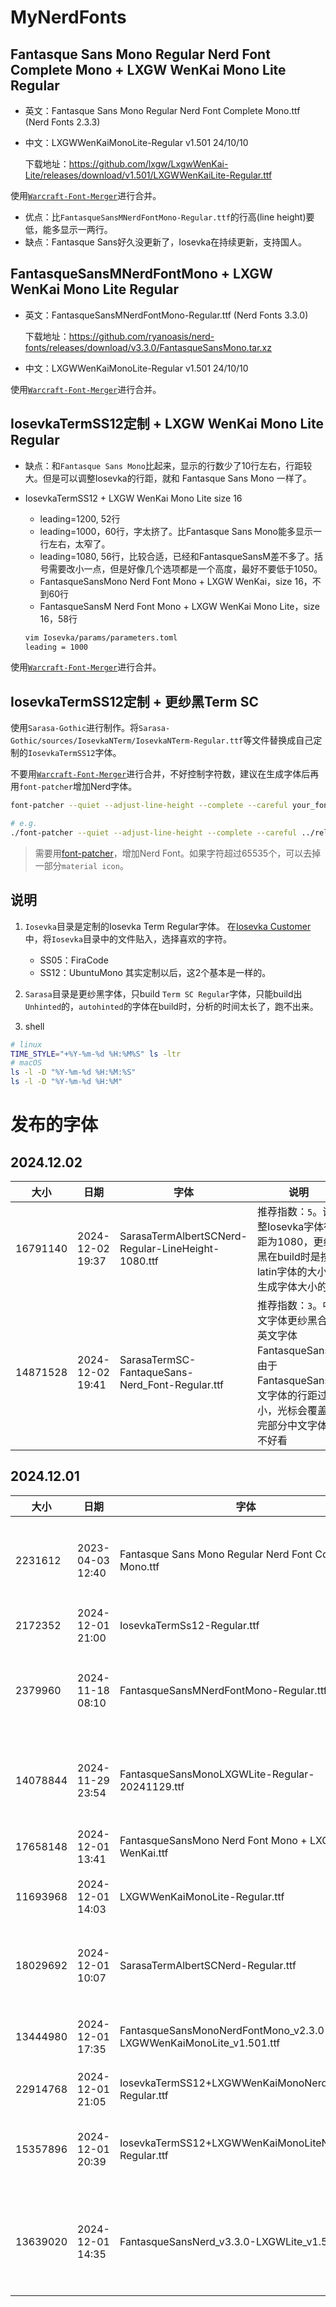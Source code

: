 # MyNerdFonts

## Fantasque Sans Mono Regular Nerd Font Complete Mono + LXGW WenKai Mono Lite Regular
* 英文：Fantasque Sans Mono Regular Nerd Font Complete Mono.ttf (Nerd Fonts 2.3.3)
* 中文：LXGWWenKaiMonoLite-Regular v1.501 24/10/10

  下载地址：https://github.com/lxgw/LxgwWenKai-Lite/releases/download/v1.501/LXGWWenKaiLite-Regular.ttf

使用[`Warcraft-Font-Merger`](https://github.com/nowar-fonts/Warcraft-Font-Merger)进行合并。

* 优点：比`FantasqueSansMNerdFontMono-Regular.ttf`的行高(line height)要低，能多显示一两行。
* 缺点：Fantasque Sans好久没更新了，Iosevka在持续更新，支持国人。

## FantasqueSansMNerdFontMono + LXGW WenKai Mono Lite Regular
* 英文：FantasqueSansMNerdFontMono-Regular.ttf (Nerd Fonts 3.3.0)

  下载地址：https://github.com/ryanoasis/nerd-fonts/releases/download/v3.3.0/FantasqueSansMono.tar.xz
* 中文：LXGWWenKaiMonoLite-Regular v1.501 24/10/10

使用[`Warcraft-Font-Merger`](https://github.com/nowar-fonts/Warcraft-Font-Merger)进行合并。

## IosevkaTermSS12定制 + LXGW WenKai Mono Lite Regular

* 缺点：和`Fantasque Sans Mono`比起来，显示的行数少了10行左右，行距较大。但是可以调整Iosevka的行距，就和 Fantasque Sans Mono 一样了。

* IosevkaTermSS12 + LXGW WenKai Mono Lite size 16
  + leading=1200, 52行
  + leading=1000，60行，字太挤了。比Fantasque Sans Mono能多显示一行左右，太窄了。
  + leading=1080, 56行，比较合适，已经和FantasqueSansM差不多了。括号需要改小一点，但是好像几个选项都是一个高度，最好不要低于1050。
  + FantasqueSansMono Nerd Font Mono + LXGW WenKai，size 16，不到60行
  + FantasqueSansM Nerd Font Mono + LXGW WenKai Mono Lite，size 16，58行

  ```sh
  vim Iosevka/params/parameters.toml
  leading = 1000
  ```

使用[`Warcraft-Font-Merger`](https://github.com/nowar-fonts/Warcraft-Font-Merger)进行合并。

## IosevkaTermSS12定制 + 更纱黑Term SC

使用`Sarasa-Gothic`进行制作。将`Sarasa-Gothic/sources/IosevkaNTerm/IosevkaNTerm-Regular.ttf`等文件替换成自己定制的`IosevkaTermSS12`字体。

不要用[`Warcraft-Font-Merger`](https://github.com/nowar-fonts/Warcraft-Font-Merger)进行合并，不好控制字符数，建议在生成字体后再用`font-patcher`增加Nerd字体。

```sh
font-patcher --quiet --adjust-line-height --complete --careful your_font.ttf

# e.g.
./font-patcher --quiet --adjust-line-height --complete --careful ../release/IosevkaTermSS12\ +\ LXGW\ WenKai\ Mono\ Lite\ Regular.ttf
```

> 需要用[font-patcher](https://github.com/ryanoasis/nerd-fonts)，增加Nerd Font。如果字符超过65535个，可以去掉一部分`material icon`。

## 说明
1. `Iosevka`目录是定制的Iosevka Term Regular字体。
    在[Iosevka Customer](https://typeof.net/Iosevka/customizer)中，将`Iosevka`目录中的文件贴入，选择喜欢的字符。
    * SS05：FiraCode
    * SS12：UbuntuMono
    其实定制以后，这2个基本是一样的。

2. `Sarasa`目录是更纱黑字体，只build `Term SC Regular`字体，只能build出`Unhinted`的，`autohinted`的字体在build时，分析的时间太长了，跑不出来。

3. shell
  ```sh
  # linux
  TIME_STYLE="+%Y-%m-%d %H:%M%S" ls -ltr
  # macOS
  ls -l -D "%Y-%m-%d %H:%M:%S"
  ls -l -D "%Y-%m-%d %H:%M"
  ```

# 发布的字体

## 2024.12.02
| 大小     | 日期             | 字体                                               | 说明                                                                                                                            |
|----------|------------------|----------------------------------------------------|---------------------------------------------------------------------------------------------------------------------------------|
| 16791140 | 2024-12-02 19:37 | SarasaTermAlbertSCNerd-Regular-LineHeight-1080.ttf | 推荐指数：`5`。调整Iosevka字体行距为1080，更纱黑在build时是按latin字体的大小来生成字体大小的                                    |
| 14871528 | 2024-12-02 19:41 | SarasaTermSC-FantaqueSans-Nerd_Font-Regular.ttf    | 推荐指数：`3`。中文字体更纱黑合并英文字体FantasqueSans，由于FantasqueSans英文字体的行距过小，光标会覆盖不完部分中文字体，不好看 |

## 2024.12.01
| 大小     | 日期             | 字体                                                               | 说明                                           |
|----------|------------------|--------------------------------------------------------------------|------------------------------------------------|
| 2231612  | 2023-04-03 12:40 | Fantasque Sans Mono Regular Nerd Font Complete Mono.ttf            | 原版英文字体，Nerd Fonts 2.3.3，行距较小       |
| 2172352  | 2024-12-01 21:00 | IosevkaTermSs12-Regular.ttf                                        | 原版英文字体                                   |
| 2379960  | 2024-11-18 08:10 | FantasqueSansMNerdFontMono-Regular.ttf                             | 原版英文字体，Nerd Fonts 3.3.0，行距较大       |
| 14078844 | 2024-11-29 23:54 | FantasqueSansMonoLXGWLite-Regular-20241129.ttf                     | 最早用fontforge手工合并的，中英文对齐有问题    |
| 17658148 | 2024-12-01 13:41 | FantasqueSansMono Nerd Font Mono + LXGW WenKai.ttf                 | 合并文楷字体                                   |
| 11693968 | 2024-12-01 14:03 | LXGWWenKaiMonoLite-Regular.ttf                                     | 未合并英文字体，v1.501 24/10/10                |
| 18029692 | 2024-12-01 10:07 | SarasaTermAlbertSCNerd-Regular.ttf                                 | 推荐指数：3。喜欢更纱黑的选这个                |
| 13444980 | 2024-12-01 17:35 | FantasqueSansMonoNerdFontMono_v2.3.0-LXGWWenKaiMonoLite_v1.501.ttf | 推荐指数：4，行距太小了                        |
| 22914768 | 2024-12-01 21:05 | IosevkaTermSS12+LXGWWenKaiMonoNerdFont-Regular.ttf                 | 推荐指数：4                                    |
| 15357896 | 2024-12-01 20:39 | IosevkaTermSS12+LXGWWenKaiMonoLiteNerdFont-Regular.ttf             | 推荐指数：`4`。行距有点大，字形也很好看        |
| 13639020 | 2024-12-01 14:35 | FantasqueSansNerd_v3.3.0-LXGWLite_v1.501.ttf                       | 推荐指数：`5`。行距大一些，比Iosevka多显示10行 |
